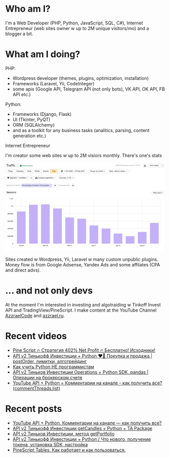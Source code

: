# Who am I?

I'm a Web Developer (PHP, Python, JavaScript, SQL, C#), Internet Entrepreneur (web sites owner w up to 2M unique visitors/mo) and a blogger a bit.

# What am I doing?

PHP:
- Wordpress developer (themes, plugins, optimization, installation) 
- Frameworks (Laravel, Yii, CodeInteger)
- some apis (Google API, Telegram API (not only bots), VK API, OK API, FB API etc.)

Python:
- Frameworks (Django, Flask)
- UI (Tkinter, PyQT)
- ORM (SQLAlchemy)
- and as a toolkit for any business tasks (analitics, parsing, content generation etc.)

Internet Entrepreneur

I'm creator some web sites w up to 2M visiors monthly. There's one's stats

![Unique visitors in 2021](https://github.com/AzzraelCode/AzzraelCode/blob/main/images/n.jpg?raw=true)

Sites created w Wordpress, Yii, Laravel w many custom unpublic plugins. Money flow is from Google Adsense, Yandex Ads and some affilates (CPA and direct advs).

# ... and not only devs

At the moment I'm interested in investing and algotraiding w Tinkoff Invest API and TradingView/PineScript. I make content at the YouTube Channel [AzzraelCode](https://www.youtube.com/channel/UCf6kozNejHoQuFhBDB8cfxA) and [azzrael.ru](https://azzrael.ru). 

# Recent videos

<!-- AZZCODEYT:START -->
- [Pine Script 🔥 Стратегия 402% Net Profit 🔥 Бесплатно! Исходники!](https://www.youtube.com/watch?v=1-VKwYVQ3xs)
- [API v2 Тинькофф Инвестиции + Python ❤️‍🔥 Покупка и продажа | postOrder, лимитки, алготрейдинг](https://www.youtube.com/watch?v=aqwskJ0utDY)
- [Как учить Python НЕ программистам](https://www.youtube.com/watch?v=vlYHr9W2kIg)
- [API v2 Тиньков Инвестиции Operations + Python SDK, pandas | Операции на брокерском счете](https://www.youtube.com/watch?v=DxqeiwWZI4w)
- [YouTube API + Python = Комментарии на канале - как получить все? &lpar;commentThreads.list&rpar;](https://www.youtube.com/watch?v=h1ieaSV5AUk)
<!-- AZZCODEYT:END -->


# Recent posts

<!-- AZZRAELRU:START -->
- [YouTube API + Python. Комментарии на канале — как получить все?](https://azzrael.ru/youtube-api-python-channel-comments)
- [API v2 Тинькофф Инвестиции getCandles + Python + TA Package](https://azzrael.ru/api-v2-tinkoff-invest-get-candles-python)
- [API v2 Тиньков Инвестиции, метод getPortfolio](https://azzrael.ru/api-v2-tinkov-invest-getportfolio)
- [API v2 Тинькофф Инвестиции + Python  / Что нового, получение токена, установка SDK, настройка](https://azzrael.ru/api-v2-tinkoff-invest)
- [PineScript Tables. Как работает и как пользоваться.](https://azzrael.ru/pinescript-tables)
<!-- AZZRAELRU:END -->


